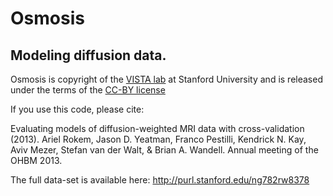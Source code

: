 # Osmosis
## Modeling diffusion data. 

Osmosis is copyright of the [VISTA lab](http://white.stanford.edu/) at Stanford
University and is released under the terms of the [CC-BY license](http://creativecommons.org/licenses/by-sa/3.0/)

If you use this code, please cite:

Evaluating models of diffusion-weighted MRI data with cross-validation
(2013). Ariel Rokem, Jason D. Yeatman, Franco Pestilli, Kendrick N. Kay, Aviv
Mezer, Stefan van der Walt, & Brian A. Wandell. Annual meeting of the OHBM 2013.


The full data-set is available here: http://purl.stanford.edu/ng782rw8378
